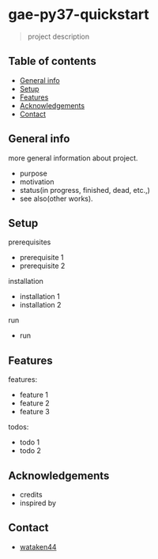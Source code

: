 # gae-py37-quickstart
> project description

## Table of contents
* [General info](#general-info)
* [Setup](#setup)
* [Features](#features)
* [Acknowledgements](#acknowledgements)
* [Contact](#contact)

## General info

more general information about project. 

* purpose
* motivation
* status(in progress, finished, dead, etc.,)
* see also(other works).

## Setup

prerequisites

* prerequisite 1
* prerequisite 2

installation

* installation 1
* installation 2

run

* run

## Features

features:

* feature 1
* feature 2
* feature 3

todos:

* todo 1
* todo 2

## Acknowledgements

* credits
* inspired by

## Contact

* [wataken44](https://github.com/wataken44/)
